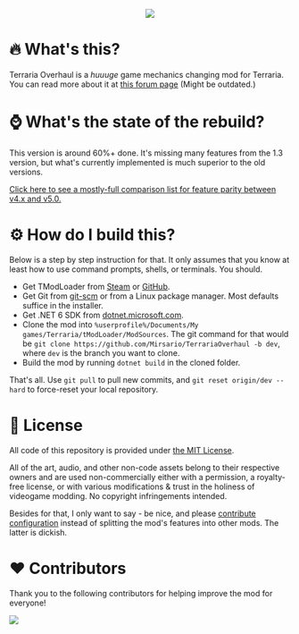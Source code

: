 <p align="center">
	<img src="https://github.com/Mirsario/TerrariaOverhaul/blob/dev/Logo_Header.png?raw=true"/>
</p>


# 🔥 What's this?
Terraria Overhaul is a *huuuge* game mechanics changing mod for Terraria.
You can read more about it at [this forum page](https://forums.terraria.org/index.php?threads/.60369/) (Might be outdated.)

# ⌚ What's the state of the rebuild?
This version is around 60%+ done.
It's missing many features from the 1.3 version, but what's currently implemented is much superior to the old versions.

[Click here to see a mostly-full comparison list for feature parity between v4.x and v5.0.](https://github.com/Mirsario/TerrariaOverhaul/issues/108)

# ⚙️ How do I build this?

Below is a step by step instruction for that. It only assumes that you know at least how to use command prompts, shells, or terminals. You should.

- Get TModLoader from [Steam](https://store.steampowered.com/app/1281930/tModLoader) or [GitHub](https://github.com/tModLoader/tModLoader/releases).
- Get Git from [git-scm](https://git-scm.com/download) or from a Linux package manager. Most defaults suffice in the installer.
- Get .NET 6 SDK from [dotnet.microsoft.com](https://dotnet.microsoft.com/en-us/download/dotnet/6.0).
- Clone the mod into `%userprofile%/Documents/My games/Terraria/tModLoader/ModSources`.
The git command for that would be `git clone https://github.com/Mirsario/TerrariaOverhaul -b dev`, where `dev` is the branch you want to clone.
- Build the mod by running `dotnet build` in the cloned folder.

That's all. Use `git pull` to pull new commits, and `git reset origin/dev --hard` to force-reset your local repository.

# 📖 License
All code of this repository is provided under [the MIT License](https://github.com/Mirsario/TerrariaOverhaul/blob/dev/LICENSE.md).

All of the art, audio, and other non-code assets belong to their respective owners and are used non-commercially either with a permission, a royalty-free license, or with various modifications & trust in the holiness of videogame modding.
No copyright infringements intended.

Besides for that, I only want to say - be nice, and please [contribute configuration](https://github.com/Mirsario/TerrariaOverhaul/issues/41) instead of splitting the mod's features into other mods. The latter is dickish.

# ❤️ Contributors
Thank you to the following contributors for helping improve the mod for everyone!

<a href="https://github.com/Mirsario/TerrariaOverhaul/graphs/contributors">
	<img src="https://contrib.rocks/image?repo=Mirsario/TerrariaOverhaul&max=900&columns=20" />
</a>
